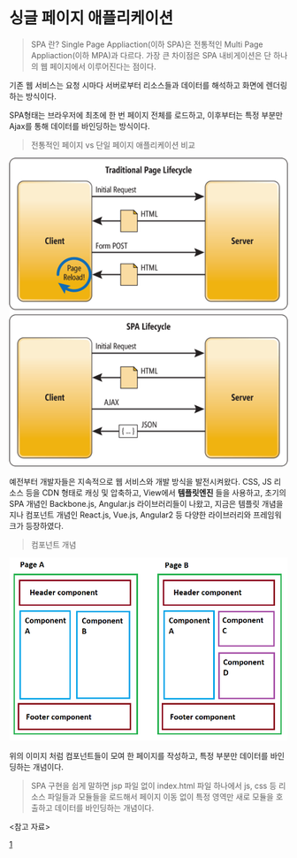 # 싱글 페이지 애플리케이션

> SPA 란?
Single Page Appliaction(이하 SPA)은 전통적인 Multi Page Appliaction(이하 MPA)과 다르다. 가장 큰 차이점은 SPA 내비게이션은 단 하나의 웹 페이지에서 이루어진다는 점이다.

기존 웹 서비스는 요청 시마다 서버로부터 리소스들과 데이터를 해석하고 화면에 렌더링하는 방식이다.

SPA형태는 브라우저에 최초에 한 번 페이지 전체를 로드하고, 이후부터는 특정 부분만 Ajax를 통해 데이터를 바인딩하는 방식이다.

> 전통적인 페이지 vs 단일 페이지 애플리케이션 비교

<p align="center">
  <img src="https://github.com/jiwonYun9332/Front-End/blob/main/HTML/images/image14.png">
</p>

예전부터 개발자들은 지속적으로 웹 서비스와 개발 방식을 발전시켜왔다. CSS, JS 리소스 등을 CDN 형태로 캐싱 및 압축하고, View에서 **템플릿엔진** 들을 사용하고, 초기의 SPA 개념인 
Backbone.js, Angular.js 라이브러리들이 나왔고, 지금은 템플릿 개념을 지나 컴포넌트 개념인 React.js, Vue.js, Angular2 등 다양한 라이브러리와 프레임워크가 등장하였다.

> 컴포넌트 개념

<p align="center">
  <img src="https://github.com/jiwonYun9332/Front-End/blob/main/HTML/images/image15.png">
</p>

위의 이미지 처럼 컴포넌트들이 모여 한 페이지를 작성하고, 특정 부분만 데이터를 바인딩하는 개념이다.

> SPA 구현을 쉽게 말하면 jsp 파일 없이 index.html 파일 하나에서 js, css 등 리소스 파일들과 모듈들을 로드해서 페이지 이동 없이 특정 영역만 새로 모듈을 호출하고 데이터를 바인딩하는
> 개념이다.

<참고 자료>

[1](https://linked2ev.github.io/devlog/2018/08/01/WEB-What-is-SPA/)
